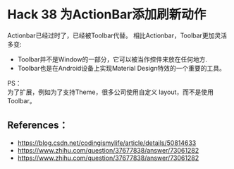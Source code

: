 # Hack 38 为ActionBar添加刷新动作

Actionbar已经过时了，已经被Toolbar代替。    相比Actionbar，Toolbar更加灵活多变:
- Toolbar并不是Window的一部分，它可以被当作控件来放在任何地方.   
- Toolbar也是在Android设备上实现Material Design特效的一个重要的工具。
 

PS：    
为了扩展，例如为了支持Theme，很多公司使用自定义 layout，而不是使用 Toolbar。

## References：
- https://blog.csdn.net/codingismylife/article/details/50814633
- https://www.zhihu.com/question/37677838/answer/73061282
- https://www.zhihu.com/question/37677838/answer/73061282